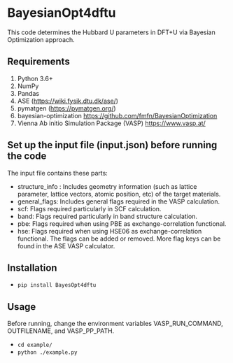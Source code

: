 # BayesianOpt4dftu #

This code determines the Hubbard U parameters in DFT+U via Bayesian Optimization approach.

## Requirements ##

1. Python 3.6+
2. NumPy
3. Pandas
4. ASE (https://wiki.fysik.dtu.dk/ase/)
5. pymatgen (https://pymatgen.org/)
6. bayesian-optimization https://github.com/fmfn/BayesianOptimization
7. Vienna Ab initio Simulation Package (VASP) https://www.vasp.at/

## Set up the input file (input.json) before running the code 

The input file contains these parts:
- structure_info : Includes geometry information (such as lattice parameter, lattice vectors, atomic position, etc) of the 
target materials.
- general_flags: Includes general flags required in the VASP calculation.
- scf: Flags required particularly in SCF calculation.
- band: Flags required particularly in band structure calculation.
- pbe: Flags required when using PBE as exchange-correlation functional.
- hse: Flags required when using HSE06 as exchange-correlation functional.
The flags can be added or removed. More flag keys can be found in the ASE VASP calculator.

## Installation

* `pip install BayesOpt4dftu`



## Usage
Before running, change the environment variables VASP_RUN_COMMAND, OUTFILENAME, and VASP_PP_PATH.

* `cd example/`
* `python ./example.py`



